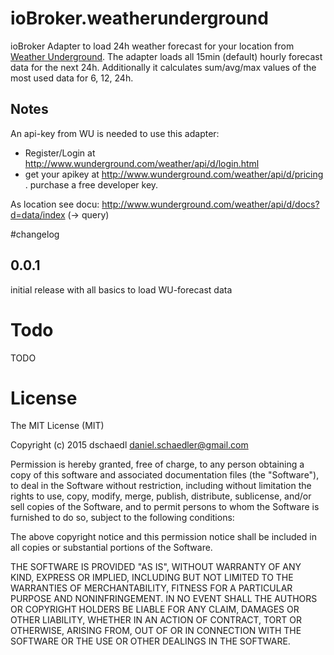 # ioBroker.weatherunderground
ioBroker Adapter to load 24h weather forecast for your location from [Weather Underground](http://www.wunderground.com/).
The adapter loads all 15min (default) hourly forecast data for the next 24h. Additionally it calculates sum/avg/max values of the most used data for 6, 12, 24h.

## Notes
An api-key from WU is needed to use this adapter:
* Register/Login at http://www.wunderground.com/weather/api/d/login.html
* get your apikey at http://www.wunderground.com/weather/api/d/pricing . purchase a free developer key.

As location see docu: http://www.wunderground.com/weather/api/d/docs?d=data/index (-> query)

#changelog
## 0.0.1
initial release with all basics to load WU-forecast data

# Todo
TODO


# License

The MIT License (MIT)

Copyright (c) 2015 dschaedl <daniel.schaedler@gmail.com>

Permission is hereby granted, free of charge, to any person obtaining a copy
of this software and associated documentation files (the "Software"), to deal
in the Software without restriction, including without limitation the rights
to use, copy, modify, merge, publish, distribute, sublicense, and/or sell
copies of the Software, and to permit persons to whom the Software is
furnished to do so, subject to the following conditions:

The above copyright notice and this permission notice shall be included in all
copies or substantial portions of the Software.

THE SOFTWARE IS PROVIDED "AS IS", WITHOUT WARRANTY OF ANY KIND, EXPRESS OR
IMPLIED, INCLUDING BUT NOT LIMITED TO THE WARRANTIES OF MERCHANTABILITY,
FITNESS FOR A PARTICULAR PURPOSE AND NONINFRINGEMENT. IN NO EVENT SHALL THE
AUTHORS OR COPYRIGHT HOLDERS BE LIABLE FOR ANY CLAIM, DAMAGES OR OTHER
LIABILITY, WHETHER IN AN ACTION OF CONTRACT, TORT OR OTHERWISE, ARISING FROM,
OUT OF OR IN CONNECTION WITH THE SOFTWARE OR THE USE OR OTHER DEALINGS IN THE
SOFTWARE.